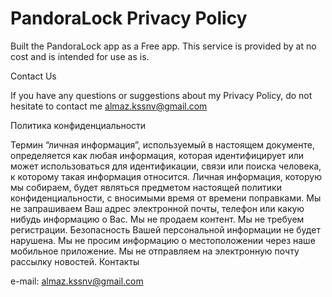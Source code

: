 # PandoraLock Privacy Policy
Built the PandoraLock app as a Free app. This service is provided by at no cost and is intended for use as is.

Contact Us

If you have any questions or suggestions about my Privacy Policy, do not hesitate to contact me almaz.kssnv@gmail.com

Политика конфиденциальности

Термин “личная информация”, используемый в настоящем документе, определяется как любая информация, которая идентифицирует или может использоваться для идентификации, связи или поиска человека, к которому такая информация относится. Личная информация, которую мы собираем, будет являться предметом настоящей политики конфиденциальности, с вносимыми время от времени поправками. Мы не запрашиваем Ваш адрес электронной почты, телефон или какую нибудь информацию о Вас. Мы не продаем контент. Мы не требуем регистрации. Безопасность Вашей персональной информации не будет нарушена. Мы не просим информацию о местоположении через наше мобильное приложение. Мы не отправляем на электронную почту рассылку новостей. Контакты

e-mail: almaz.kssnv@gmail.com
